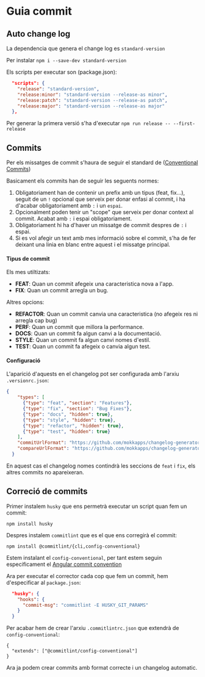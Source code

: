 # Guia commit


## Auto change log

La dependencia que genera el change log es `standard-version`

Per instalar `npm i --save-dev standard-version`

Els scripts per executar son (package.json):

```json
  "scripts": {
    "release": "standard-version",
    "release:minor": "standard-version --release-as minor",
    "release:patch": "standard-version --release-as patch",
    "release:major": "standard-version --release-as major"
  },
```

Per generar la primera versió s'ha d'executar `npm run release -- --first-release`

## Commits

Per els missatges de commit s'haura de seguir el standard de ([Conventional Commits](https://www.conventionalcommits.org/en/v1.0.0/))

Basicament els commits han de seguir les seguents normes:

1. Obligatoriament han de contenir un prefix amb un tipus (feat, fix...), seguit de un `!` opcional que serveix per donar enfasi al commit, i ha d'acabar obligatoriament amb `:` i un `espai`.
2. Opcionalment poden tenir un "scope" que serveix per donar context al commit. Acabat amb `:` i espai obligatoriament.
3. Obligatoriament hi ha d'haver un missatge de commit despres de `:` i espai.
4. Si es vol afegir un text amb mes informació sobre el commit, s'ha de fer deixant una linia en blanc entre aquest i el missatge principal.

#### Tipus de commit

Els mes utiltizats:

- **FEAT**: Quan un commit afegeix una caracteristica nova a l'app.
- **FIX**: Quan un commit arregla un bug.

Altres opcions:

- **REFACTOR**: Quan un commit canvia una caracteristica (no afegeix res ni arregla cap bug)
- **PERF**: Quan un commit que millora la performance.
- **DOCS**: Quan un commit fa algun canvi a la documentació.
- **STYLE**: Quan un commit fa algun canvi nomes d'estil.
- **TEST**: Quan un commit fa afegeix o canvia algun test.

#### Configuració

L'aparició d'aquests en el changelog pot ser configurada amb l'arxiu `.versionrc.json`:

```json
{
    "types": [
      {"type": "feat", "section": "Features"},
      {"type": "fix", "section": "Bug Fixes"},
      {"type": "docs", "hidden": true},
      {"type": "style", "hidden": true},
      {"type": "refactor", "hidden": true},
      {"type": "test", "hidden": true}
    ],
    "commitUrlFormat": "https://github.com/mokkapps/changelog-generator-demo/commits/{{hash}}",
    "compareUrlFormat": "https://github.com/mokkapps/changelog-generator-demo/compare/{{previousTag}}...{{currentTag}}"
  }
```

En aquest cas el changelog nomes contindrà les seccions de `feat` i `fix`, els altres commits no apareixeran.

## Correció de commits

Primer instalem `husky` que ens permetrà executar un script quan fem un commit:

`npm install husky`

Despres instalem `commitlint` que es el que ens corregirà el commit:

`npm install @commitlint/{cli,config-conventional}`

Estem instalant el `config-conventional`, per tant estem seguin especificament el [Angular commit convention](https://github.com/angular/angular/blob/22b96b9/CONTRIBUTING.md#-commit-message-guidelines)

Ara per executar el corrector cada cop que fem un commit, hem d'especificar al `package.json`:

```json
  "husky": {
    "hooks": {
      "commit-msg": "commitlint -E HUSKY_GIT_PARAMS"
    }
  }
```

Per acabar hem de crear l'arxiu `.commitlintrc.json` que extendrà de `config-conventional`:

```
{
  "extends": ["@commitlint/config-conventional"]
}
```

Ara ja podem crear commits amb format correcte i un changelog automatic.